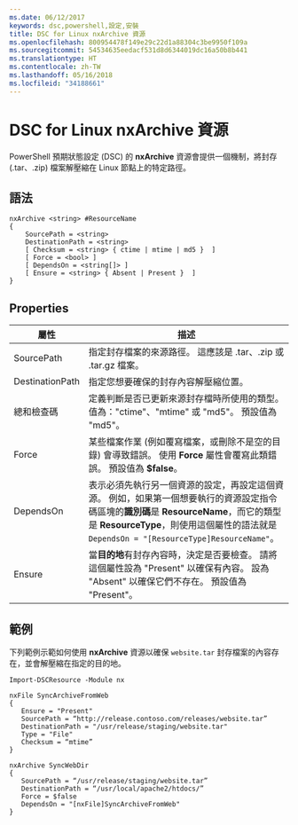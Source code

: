 ```yaml
---
ms.date: 06/12/2017
keywords: dsc,powershell,設定,安裝
title: DSC for Linux nxArchive 資源
ms.openlocfilehash: 800954478f149e29c22d1a88304c3be9950f109a
ms.sourcegitcommit: 54534635eedacf531d8d6344019dc16a50b8b441
ms.translationtype: HT
ms.contentlocale: zh-TW
ms.lasthandoff: 05/16/2018
ms.locfileid: "34188661"
---
```

# <a name="dsc-for-linux-nxarchive-resource"></a>DSC for Linux nxArchive 資源

PowerShell 預期狀態設定 (DSC) 的 **nxArchive** 資源會提供一個機制，將封存 (.tar、.zip) 檔案解壓縮在 Linux 節點上的特定路徑。

## <a name="syntax"></a>語法

```
nxArchive <string> #ResourceName
{
    SourcePath = <string>
    DestinationPath = <string>
    [ Checksum = <string> { ctime | mtime | md5 }  ]
    [ Force = <bool> ]
    [ DependsOn = <string[]> ]
    [ Ensure = <string> { Absent | Present }  ]
}
```

## <a name="properties"></a>Properties

|  屬性 |  描述 |
|---|---|
| SourcePath| 指定封存檔案的來源路徑。 這應該是 .tar、.zip 或 .tar.gz 檔案。 |
| DestinationPath| 指定您想要確保的封存內容解壓縮位置。|
| 總和檢查碼| 定義判斷是否已更新來源封存檔時所使用的類型。 值為："ctime"、"mtime" 或 "md5"。 預設值為 "md5"。|
| Force| 某些檔案作業 (例如覆寫檔案，或刪除不是空的目錄) 會導致錯誤。 使用 **Force** 屬性會覆寫此類錯誤。 預設值為 **$false**。|
| DependsOn | 表示必須先執行另一個資源的設定，再設定這個資源。 例如，如果第一個想要執行的資源設定指令碼區塊的**識別碼**是 **ResourceName**，而它的類型是 **ResourceType**，則使用這個屬性的語法就是 `DependsOn = "[ResourceType]ResourceName"`。|
| Ensure| 當**目的地**有封存內容時，決定是否要檢查。 請將這個屬性設為 "Present" 以確保有內容。 設為 "Absent" 以確保它們不存在。 預設值為 "Present"。|

## <a name="example"></a>範例

下列範例示範如何使用 **nxArchive** 資源以確保 `website.tar` 封存檔案的內容存在，並會解壓縮在指定的目的地。

```
Import-DSCResource -Module nx

nxFile SyncArchiveFromWeb
{
   Ensure = "Present"
   SourcePath = “http://release.contoso.com/releases/website.tar”
   DestinationPath = "/usr/release/staging/website.tar"
   Type = "File"
   Checksum = “mtime”
}

nxArchive SyncWebDir
{
   SourcePath = “/usr/release/staging/website.tar”
   DestinationPath = “/usr/local/apache2/htdocs/”
   Force = $false
   DependsOn = "[nxFile]SyncArchiveFromWeb"
}
```